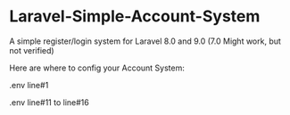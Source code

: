 # Laravel-Simple-Account-System
A simple register/login system for Laravel 8.0 and 9.0 (7.0 Might work, but not verified)

Here are where to config your Account System:

.env line#1

.env line#11 to line#16


